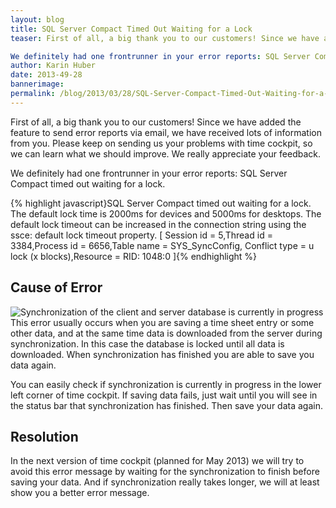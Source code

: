 ```yaml
---
layout: blog
title: SQL Server Compact Timed Out Waiting for a Lock
teaser: First of all, a big thank you to our customers! Since we have added the feature to send error reports via email, we have received lots of information from you. Please keep on sending us your problems with time cockpit, so we can learn what we should improve. We really appreciate your feedback.

We definitely had one frontrunner in your error reports: SQL Server Compact timed out waiting for a lock.
author: Karin Huber
date: 2013-49-28
bannerimage: 
permalink: /blog/2013/03/28/SQL-Server-Compact-Timed-Out-Waiting-for-a-Lock
---
```


<p xmlns="http://www.w3.org/1999/xhtml">First of all, a big thank you to our customers! Since we have added the feature to send error reports via email, we have received lots of information from you. Please keep on sending us your problems with time cockpit, so we can learn what we should improve. We really appreciate your feedback.</p><p xmlns="http://www.w3.org/1999/xhtml">We definitely had one frontrunner in your error reports: <span class="inlineCode">SQL Server Compact timed out waiting for a lock.</span></p>{% highlight javascript}SQL Server Compact timed out waiting for a lock. &#xA;The default lock time is 2000ms for devices and 5000ms for desktops. &#xA;The default lock timeout can be increased in the connection string using the ssce: &#xA;default lock timeout property. &#xA;&#xA;[ Session id = 5,Thread id = 3384,Process id = 6656,Table name = SYS_SyncConfig,&#xA;Conflict type = u lock (x blocks),Resource = RID: 1048:0 ]{% endhighlight %}<h2 xmlns="http://www.w3.org/1999/xhtml">Cause of Error</h2><p xmlns="http://www.w3.org/1999/xhtml">
  <span class="floatRight">
    <img src="{{site.baseurl}}/content/images/blog/2013/03/SynchronizationInProgress.png" alt="Synchronization of the client and server database is currently in progress" title="Synchronization is in progress" />
  </span>This error usually occurs when you are saving a time sheet entry or some other data, and at the same time data is downloaded from the server during synchronization. In this case the database is locked until all data is downloaded. When synchronization has finished you are able to save you data again.</p><p xmlns="http://www.w3.org/1999/xhtml">You can easily check if synchronization is currently in progress in the lower left corner of time cockpit. If saving data fails, just wait until you will see in the status bar that synchronization has finished. Then save your data again.</p><h2 xmlns="http://www.w3.org/1999/xhtml">Resolution</h2><p xmlns="http://www.w3.org/1999/xhtml">In the next version of time cockpit (planned for May 2013) we will try to avoid this error message by waiting for the synchronization to finish before saving your data. And if synchronization really takes longer, we will at least show you a better error message.</p>
